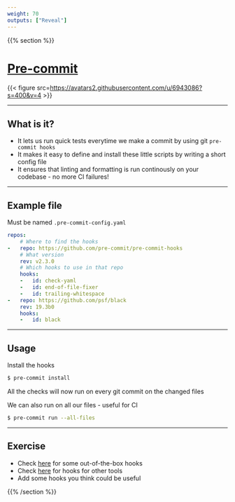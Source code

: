 ```yaml
---
weight: 70
outputs: ["Reveal"]
---
```


{{% section %}}

# [Pre-commit](https://pre-commit.com/)

{{< figure src=https://avatars2.githubusercontent.com/u/6943086?s=400&v=4 >}}

---

## What is it?

- It lets us run quick tests everytime we make a commit by using git `pre-commit hooks`
- It makes it easy to define and install these little scripts by writing a short config file
- It ensures that linting and formatting is run continously on your codebase - no more CI failures!

---

## Example file

Must be named `.pre-commit-config.yaml`

```yaml
repos:
    # Where to find the hooks
-   repo: https://github.com/pre-commit/pre-commit-hooks
    # What version
    rev: v2.3.0
    # Which hooks to use in that repo
    hooks:
    -   id: check-yaml
    -   id: end-of-file-fixer
    -   id: trailing-whitespace
-   repo: https://github.com/psf/black
    rev: 19.3b0
    hooks:
    -   id: black
```

---

## Usage

Install the hooks

```bash
$ pre-commit install
```

All the checks will now run on every git commit on the changed files

We can also run on all our files - useful for CI

```bash
$ pre-commit run --all-files
```

---

## Exercise

- Check [here](https://github.com/pre-commit/pre-commit-hooks) for some out-of-the-box hooks
- Check [here](https://pre-commit.com/hooks.html) for hooks for other tools
- Add some hooks you think could be useful

{{% /section %}}